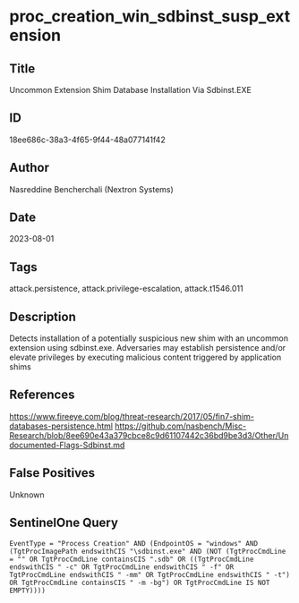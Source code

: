 # proc_creation_win_sdbinst_susp_extension

## Title
Uncommon Extension Shim Database Installation Via Sdbinst.EXE

## ID
18ee686c-38a3-4f65-9f44-48a077141f42

## Author
Nasreddine Bencherchali (Nextron Systems)

## Date
2023-08-01

## Tags
attack.persistence, attack.privilege-escalation, attack.t1546.011

## Description
Detects installation of a potentially suspicious new shim with an uncommon extension using sdbinst.exe.
Adversaries may establish persistence and/or elevate privileges by executing malicious content triggered by application shims


## References
https://www.fireeye.com/blog/threat-research/2017/05/fin7-shim-databases-persistence.html
https://github.com/nasbench/Misc-Research/blob/8ee690e43a379cbce8c9d61107442c36bd9be3d3/Other/Undocumented-Flags-Sdbinst.md

## False Positives
Unknown

## SentinelOne Query
```
EventType = "Process Creation" AND (EndpointOS = "windows" AND (TgtProcImagePath endswithCIS "\sdbinst.exe" AND (NOT (TgtProcCmdLine = "" OR TgtProcCmdLine containsCIS ".sdb" OR ((TgtProcCmdLine endswithCIS " -c" OR TgtProcCmdLine endswithCIS " -f" OR TgtProcCmdLine endswithCIS " -mm" OR TgtProcCmdLine endswithCIS " -t") OR TgtProcCmdLine containsCIS " -m -bg") OR TgtProcCmdLine IS NOT EMPTY))))

```